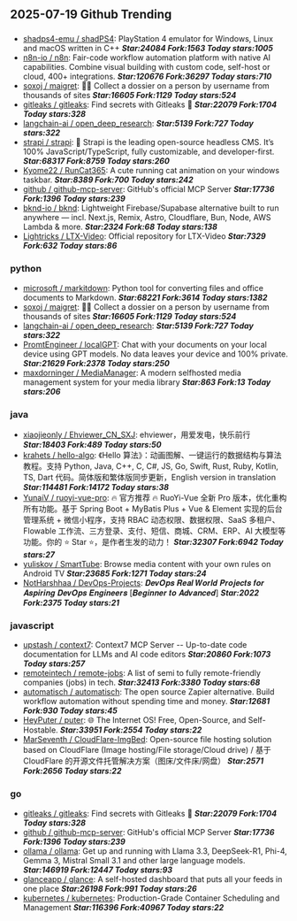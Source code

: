 ## 2025-07-19 Github Trending

### 
* [shadps4-emu / shadPS4](https://github.com/shadps4-emu/shadPS4): PlayStation 4 emulator for Windows, Linux and macOS written in C++ ***Star:24084 Fork:1563 Today stars:1005***
* [n8n-io / n8n](https://github.com/n8n-io/n8n): Fair-code workflow automation platform with native AI capabilities. Combine visual building with custom code, self-host or cloud, 400+ integrations. ***Star:120676 Fork:36297 Today stars:710***
* [soxoj / maigret](https://github.com/soxoj/maigret): 🕵️‍♂️ Collect a dossier on a person by username from thousands of sites ***Star:16605 Fork:1129 Today stars:524***
* [gitleaks / gitleaks](https://github.com/gitleaks/gitleaks): Find secrets with Gitleaks 🔑 ***Star:22079 Fork:1704 Today stars:328***
* [langchain-ai / open_deep_research](https://github.com/langchain-ai/open_deep_research):  ***Star:5139 Fork:727 Today stars:322***
* [strapi / strapi](https://github.com/strapi/strapi): 🚀 Strapi is the leading open-source headless CMS. It’s 100% JavaScript/TypeScript, fully customizable, and developer-first. ***Star:68317 Fork:8759 Today stars:260***
* [Kyome22 / RunCat365](https://github.com/Kyome22/RunCat365): A cute running cat animation on your windows taskbar. ***Star:8389 Fork:700 Today stars:242***
* [github / github-mcp-server](https://github.com/github/github-mcp-server): GitHub's official MCP Server ***Star:17736 Fork:1396 Today stars:239***
* [bknd-io / bknd](https://github.com/bknd-io/bknd): Lightweight Firebase/Supabase alternative built to run anywhere — incl. Next.js, Remix, Astro, Cloudflare, Bun, Node, AWS Lambda & more. ***Star:2324 Fork:68 Today stars:138***
* [Lightricks / LTX-Video](https://github.com/Lightricks/LTX-Video): Official repository for LTX-Video ***Star:7329 Fork:632 Today stars:86***

### python
* [microsoft / markitdown](https://github.com/microsoft/markitdown): Python tool for converting files and office documents to Markdown. ***Star:68221 Fork:3614 Today stars:1382***
* [soxoj / maigret](https://github.com/soxoj/maigret): 🕵️‍♂️ Collect a dossier on a person by username from thousands of sites ***Star:16605 Fork:1129 Today stars:524***
* [langchain-ai / open_deep_research](https://github.com/langchain-ai/open_deep_research):  ***Star:5139 Fork:727 Today stars:322***
* [PromtEngineer / localGPT](https://github.com/PromtEngineer/localGPT): Chat with your documents on your local device using GPT models. No data leaves your device and 100% private. ***Star:21629 Fork:2378 Today stars:250***
* [maxdorninger / MediaManager](https://github.com/maxdorninger/MediaManager): A modern selfhosted media management system for your media library ***Star:863 Fork:13 Today stars:206***

### java
* [xiaojieonly / Ehviewer_CN_SXJ](https://github.com/xiaojieonly/Ehviewer_CN_SXJ): ehviewer，用爱发电，快乐前行 ***Star:18403 Fork:489 Today stars:50***
* [krahets / hello-algo](https://github.com/krahets/hello-algo): 《Hello 算法》：动画图解、一键运行的数据结构与算法教程。支持 Python, Java, C++, C, C#, JS, Go, Swift, Rust, Ruby, Kotlin, TS, Dart 代码。简体版和繁体版同步更新，English version in translation ***Star:114481 Fork:14172 Today stars:38***
* [YunaiV / ruoyi-vue-pro](https://github.com/YunaiV/ruoyi-vue-pro): 🔥 官方推荐 🔥 RuoYi-Vue 全新 Pro 版本，优化重构所有功能。基于 Spring Boot + MyBatis Plus + Vue & Element 实现的后台管理系统 + 微信小程序，支持 RBAC 动态权限、数据权限、SaaS 多租户、Flowable 工作流、三方登录、支付、短信、商城、CRM、ERP、AI 大模型等功能。你的 ⭐️ Star ⭐️，是作者生发的动力！ ***Star:32307 Fork:6942 Today stars:27***
* [yuliskov / SmartTube](https://github.com/yuliskov/SmartTube): Browse media content with your own rules on Android TV ***Star:23685 Fork:1271 Today stars:24***
* [NotHarshhaa / DevOps-Projects](https://github.com/NotHarshhaa/DevOps-Projects): 𝑫𝒆𝒗𝑶𝒑𝒔 𝑹𝒆𝒂𝒍 𝑾𝒐𝒓𝒍𝒅 𝑷𝒓𝒐𝒋𝒆𝒄𝒕𝒔 𝒇𝒐𝒓 𝑨𝒔𝒑𝒊𝒓𝒊𝒏𝒈 𝑫𝒆𝒗𝑶𝒑𝒔 𝑬𝒏𝒈𝒊𝒏𝒆𝒆𝒓𝒔 [𝑩𝒆𝒈𝒊𝒏𝒏𝒆𝒓 𝒕𝒐 𝑨𝒅𝒗𝒂𝒏𝒄𝒆𝒅] ***Star:2022 Fork:2375 Today stars:21***

### javascript
* [upstash / context7](https://github.com/upstash/context7): Context7 MCP Server -- Up-to-date code documentation for LLMs and AI code editors ***Star:20860 Fork:1073 Today stars:257***
* [remoteintech / remote-jobs](https://github.com/remoteintech/remote-jobs): A list of semi to fully remote-friendly companies (jobs) in tech. ***Star:32413 Fork:3380 Today stars:68***
* [automatisch / automatisch](https://github.com/automatisch/automatisch): The open source Zapier alternative. Build workflow automation without spending time and money. ***Star:12681 Fork:930 Today stars:45***
* [HeyPuter / puter](https://github.com/HeyPuter/puter): 🌐 The Internet OS! Free, Open-Source, and Self-Hostable. ***Star:33951 Fork:2554 Today stars:22***
* [MarSeventh / CloudFlare-ImgBed](https://github.com/MarSeventh/CloudFlare-ImgBed): Open-source file hosting solution based on CloudFlare (Image hosting/File storage/Cloud drive) / 基于 CloudFlare 的开源文件托管解决方案（图床/文件床/网盘） ***Star:2571 Fork:2656 Today stars:22***

### go
* [gitleaks / gitleaks](https://github.com/gitleaks/gitleaks): Find secrets with Gitleaks 🔑 ***Star:22079 Fork:1704 Today stars:328***
* [github / github-mcp-server](https://github.com/github/github-mcp-server): GitHub's official MCP Server ***Star:17736 Fork:1396 Today stars:239***
* [ollama / ollama](https://github.com/ollama/ollama): Get up and running with Llama 3.3, DeepSeek-R1, Phi-4, Gemma 3, Mistral Small 3.1 and other large language models. ***Star:146919 Fork:12447 Today stars:93***
* [glanceapp / glance](https://github.com/glanceapp/glance): A self-hosted dashboard that puts all your feeds in one place ***Star:26198 Fork:991 Today stars:26***
* [kubernetes / kubernetes](https://github.com/kubernetes/kubernetes): Production-Grade Container Scheduling and Management ***Star:116396 Fork:40967 Today stars:22***
